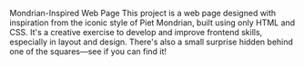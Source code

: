 Mondrian-Inspired Web Page
This project is a web page designed with inspiration from the iconic style of Piet Mondrian, built using only HTML and CSS. It's a creative exercise to develop and improve frontend skills, especially in layout and design. There's also a small surprise hidden behind one of the squares—see if you can find it!

